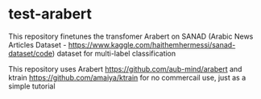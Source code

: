 # test-arabert
This repository finetunes the transfomer Arabert on SANAD (Arabic News Articles Dataset - https://www.kaggle.com/haithemhermessi/sanad-dataset/code) dataset for multi-label classification

This repository uses Arabert https://github.com/aub-mind/arabert and ktrain https://github.com/amaiya/ktrain for no commercail use, just as a simple tutorial
